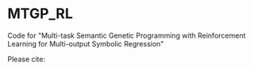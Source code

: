 # MTGP_RL
Code for "Multi-task Semantic Genetic Programming with Reinforcement Learning for Multi-output Symbolic Regression"

Please cite:


